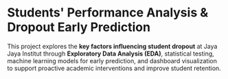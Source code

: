 # Students' Performance Analysis & Dropout Early Prediction

This project explores the **key factors influencing student dropout** at Jaya Jaya Institut through **Exploratory Data Analysis (EDA)**, statistical testing, machine learning models for early prediction, and dashboard visualization to support proactive academic interventions and improve student retention.
